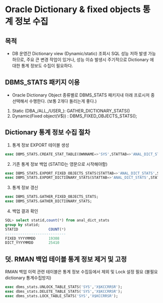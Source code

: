 # Oracle Dictionary & fixed objects 통계 정보 수집

## 목적
 - DB 운영간  Dictionary view (Dynamic/static) 조회시 SQL 성능 저하 발생 가능하므로, 주요 큰 변경 작업이 있거나, 성능 이슈 발생시 주기적으로 Dictionary 에 대한 통계 정보도 수집이 필요하다.


## DBMS_STATS 패키지 이용

 - Oracle Dictionary Object 종류별로 DBMS_STATS 패키지내 아래 프로시저 중 선택해서 수행한다.
 (보통 2개다 돌리는게 좋다.)

  1) Static (DBA_/ALL_/USER_): GATHER_DICTIONARY_STATS()
  2) Dynamic(Fixed object(V$)) : DBMS_FIXED_OBJECTS_STATS();

  ## Dictionary 통계 정보 수집 절차

   1) 통계 정보 EXPORT 테이블 생성

```SQL
exec DBMS_STATS.CREATE_STAT_TABLE(OWNNAME=>'SYS',STATTAB=>'ANAL_DICT_STATS',TBLSPACE=>'SYSAUX');
```

   2) 기존 통계 정보 백업 (STATID는 영문으로 시작해야함)
```SQL
exec DBMS_STATS.EXPORT_FIXED_OBJECTS_STATS(STATTAB=>'ANAL_DICT_STATS',STATID=>'FIEXED_YYYYMMDD',STATOWN=>'SYS');
exec DBMS_STATS.EXPORT_DICTIONARY_STATS(STATTAB=>'ANAL_DICT_STATS',STATID=>'DICT_YYYYMMDD',STATOWN=>'SYS');
```

   3) 통계 정보 갱신
```SQL
exec DBMS_STATS.GATHER_FIXED_OBJECTS_STATS;
exec DBMS_STATS.GATHER_DICTIONARY_STATS;
```

   4) 백업 결과 확인
```SQL
SQL> select statid,count(*) from anal_dict_stats 
group by statid;
STATID              COUNT(*)
----------------------------
FIXED_YYYYMMDD      19308
DICT_YYYYMMDD       25410
```

## 덧. RMAN 백업 테이블 통계 정보 제거 및 고정

RMAN 백업 이력 관련 테이블은 통계 정보 수집등에서 제외 및 Lock 설정 필요 (불필요 dictionary 통계수집방지)

```SQL
exec dbms_stats.UNLOCK_TABLE_STATS('SYS','X$KCCRRSR');
exec dbms_stats.DELETE_TABLE_STATS('SYS','X$KCCRRSR');
exec dbms_stats.LOCK_TABLE_STATS('SYS','X$KCCRRSR');
```
